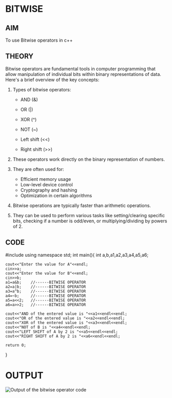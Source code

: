 # BITWISE
## AIM
To use Bitwise operators in c++ 

## THEORY
Bitwise operators are fundamental tools in computer programming that allow manipulation of individual bits within binary representations of data. Here's a brief overview of the key concepts:

1. Types of bitwise operators:
   - AND (&)

   - OR (|)
   - XOR (^)
   - NOT (~)
   - Left shift (<<)
   - Right shift (>>)

2. These operators work directly on the binary representation of numbers.

3. They are often used for:
   - Efficient memory usage
   - Low-level device control
   - Cryptography and hashing
   - Optimization in certain algorithms

4. Bitwise operations are typically faster than arithmetic operations.

5. They can be used to perform various tasks like setting/clearing specific bits, checking if a number is odd/even, or multiplying/dividing by powers of 2.

## CODE

#include<iostream>
using namespace std;
int main(){
    int a,b,a1,a2,a3,a4,a5,a6;

    cout<<"Enter the value for A"<<endl;
    cin>>a;
    cout<<"Enter the value for B"<<endl;
    cin>>b;
    a1=a&b;    //------BITWISE OPERATOR
    a2=a|b;    //------BITWISE OPERATOR
    a3=a^b;    //------BITWISE OPERATOR
    a4=~b;     //------BITWISE OPERATOR
    a5=a<<2;   //------BITWISE OPERATOR
    a6=a>>2;   //------BITWISE OPERATOR

    cout<<"AND of the entered value is "<<a1<<endl<<endl;
    cout<<"OR of the entered value is "<<a2<<endl<<endl;
    cout<<"XOR of the entered value is "<<a3<<endl<<endl;
    cout<<"NOT of B is "<<a4<<endl<<endl;
    cout<<"LEFT SHIFT of A by 2 is "<<a5<<endl<<endl;
    cout<<"RIGHT SHIFT of A by 2 is "<<a6<<endl<<endl;

    return 0;





}

# OUTPUT
![Output of the bitwise operator code](https://github.com/SumitPandey-cloud/operators/blob/main/bitwise%20operator%20output.jpg)



